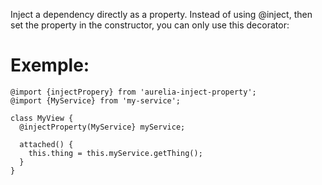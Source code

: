 Inject a dependency directly as a property. Instead of using @inject, then set the property in the constructor, you can only use this decorator:

# Exemple:

```
@import {injectPropery} from 'aurelia-inject-property';
@import {MyService} from 'my-service';

class MyView {
  @injectProperty(MyService} myService;

  attached() {
    this.thing = this.myService.getThing();
  }
}
```

